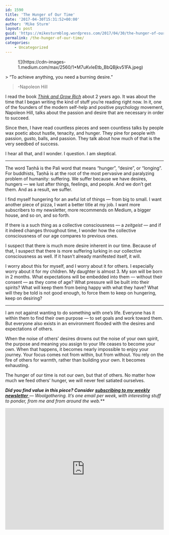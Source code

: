 ```yaml
---
id: 1590
title: 'The Hunger of Our Time'
date: '2017-04-30T15:31:52+00:00'
author: 'Mike Sturm'
layout: post
guid: 'https://mikesturmblog.wordpress.com/2017/04/30/the-hunger-of-our-time/'
permalink: /the-hunger-of-our-time/
categories:
    - Uncategorized
---
```


<figure>![](https://cdn-images-1.medium.com/max/2560/1*M7uKvIeEtb_BbQBjkv51FA.jpeg)</figure>> “To achieve anything, you need a burning desire.”

> -Napoleon Hill

I read the book [*Think and Grow Rich*](https://www.amazon.com/Think-Grow-Rich-Resent-Poverty/dp/1503081036) about 2 years ago. It was about the time that I began writing the kind of stuff you’re reading right now. In it, one of the founders of the modern self-help and positive psychology movement, Napoleon Hill, talks about the passion and desire that are necessary in order to succeed.

Since then, I have read countless pieces and seen countless talks by people wax poetic about hustle, tenacity, and hunger. They pine for people with passion, gusto, balls, and passion. They talk about how much of that is the very seedbed of success.

I hear all that, and I wonder. I question. I am skeptical.

---

The word Taṇhā is the Pali word that means “hunger”, “desire”, or “longing”. For buddhists, Taṇhā is at the root of the most pervasive and paralyzing problem of humanity: suffering. We suffer because we have desires, hungers — we lust after things, feelings, and people. And we don’t get them. And as a result, we suffer.

I find myself hungering for an awful lot of things — from big to small. I want another piece of pizza, I want a better title at my job. I want more subscribers to my newsletter, more recommends on Medium, a bigger house, and so on, and so forth.

If there is a such thing as a collective consciousness — a *zeitgeist* — and if it indeed changes throughout time, I wonder how the collective consciousness of our age compares to previous ones.

I suspect that there is much more desire inherent in our time. Because of that, I suspect that there is more suffering lurking in our collective consciousness as well. If it hasn’t already manifested itself, it will.

I worry about this for myself, and I worry about it for others. I especially worry about it for my children. My daughter is almost 3. My son will be born in 2 months. What expectations will be embedded into them — without their consent — as they come of age? What pressure will be built into their spirits? What will keep them from being happy with what they have? What will they be told is not good enough, to force them to keep on hungering, keep on desiring?

---

I am not against wanting to do something with one’s life. Everyone has it within them to find their own purpose — to set goals and work toward them. But everyone also exists in an environment flooded with the desires and expectations of others.

When the noise of others’ desires drowns out the noise of your own spirit, the purpose and meaning you assign to your life ceases to become your own. When that happens, it becomes nearly impossible to enjoy your journey. Your focus comes not from within, but from without. You rely on the fire of others for warmth, rather than building your own. It becomes exhausting.

The hunger of our time is not our own, but that of others. No matter how much we feed others’ hunger, we will never feel satiated ourselves.

***Did you find value in this piece? Consider*** [***subscribing to my weekly newsletter*** ](http://tinyletter.com/mike_sturm)***—* Woolgathering*. It’s one email per week, with interesting stuff to ponder, from me and from around the web.***

<iframe class="wp-embedded-content" data-secret="71XQGdRGFk" frameborder="0" height="386" loading="lazy" sandbox="allow-scripts" scrolling="no" security="restricted" src="https://upscri.be/f/61f5e9?as_embed=true#?secret=71XQGdRGFk" title="Subscribe to Woolgathering" width="100%"></iframe>